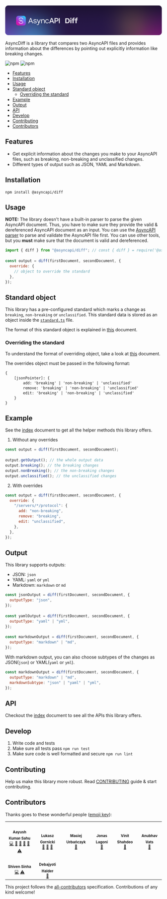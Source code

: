 [![AsyncAPI Diff](/assets/logo.png)](https://www.asyncapi.com)

AsyncDiff is a library that compares two AsyncAPI files and provides information about the differences by pointing out explicitly information like breaking changes.

![npm](https://img.shields.io/npm/v/@asyncapi/diff?style=for-the-badge) ![npm](https://img.shields.io/npm/dt/@asyncapi/diff?style=for-the-badge)

<!-- toc is generated with GitHub Actions do not remove toc markers -->

<!-- toc -->

- [Features](#features)
- [Installation](#installation)
- [Usage](#usage)
- [Standard object](#standard-object)
  * [Overriding the standard](#overriding-the-standard)
- [Example](#example)
- [Output](#output)
- [API](#api)
- [Develop](#develop)
- [Contributing](#contributing)
- [Contributors](#contributors)

<!-- tocstop -->

## Features

- Get explicit information about the changes you make to your AsyncAPI files, such as breaking, non-breaking and unclassified changes.
- Different types of output such as JSON, YAML and Markdown.

## Installation

```
npm install @asyncapi/diff
```

## Usage

**NOTE:** The library doesn't have a built-in parser to parse the given AsyncAPI document. Thus, you have to make sure they provide the valid & dereferenced AsyncAPI document as an input. You can use the [AsyncAPI parser](https://github.com/asyncapi/parser-js) to parse and validate the AsyncAPI file first. You can use other tools, but you **must** make sure that the document is valid and dereferenced.

```js
import { diff } from "@asyncapi/diff"; // const { diff } = require('@asyncapi/diff');

const output = diff(firstDocument, secondDocument, {
  override: {
    // object to override the standard
  },
});
```

## Standard object

This library has a pre-configured standard which marks a change as `breaking`, `non-breaking` or `unclassified`. This standard data is stored as an object inside the [`standard.ts`](https://github.com/asyncapi/diff/blob/master/src/standard.ts) file.

The format of this standard object is explained in [this](standard-format.md) document.

### Overriding the standard

To understand the format of overriding object, take a look at [this](standard-format.md) document.

The overrides object must be passed in the following format:

```
{
	[jsonPointer]: {
		add: 'breaking' | 'non-breaking' | 'unclassified'
		remove: 'breaking' | 'non-breaking' | 'unclassified'
		edit: 'breaking' | 'non-breaking' | 'unclassified'
	}
}
```

## Example

See the [index](./docs/modules/index.md) document to get all the helper methods this library offers.

1. Without any overrides

```js
const output = diff(firstDocument, secondDocument);

output.getOutput(); // the whole output data
output.breaking(); // the breaking changes
output.nonBreaking(); // the non-breaking changes
output.unclassified(); // the unclassified changes
```

2. With overrides

```js
const output = diff(firstDocument, secondDocument, {
  override: {
    "/servers/*/protocol": {
      add: "non-breaking",
      remove: "breaking",
      edit: "unclassified",
    },
  },
});
```

## Output

This library supports outputs:

- JSON: `json`
- YAML: `yaml` or `yml`
- Markdown: `markdown` or `md`

```js
const jsonOutput = diff(firstDocument, secondDocument, {
  outputType: "json",
});

const yamlOutput = diff(firstDocument, secondDocument, {
  outputType: "yaml" | "yml",
});

const markdownOutput = diff(firstDocument, secondDocument, {
  outputType: "markdown" | "md",
});
```

With markdown output, you can also choose subtypes of the changes as JSON(`json`) or YAML(`yaml` or `yml`).

```js
const markdownOutput = diff(firstDocument, secondDocument, {
  outputType: "markdown" | "md",
  markdownSubtype: "json" | "yaml" | "yml",
});
```

## API

Checkout the [index](./docs/modules/index.md) document to see all the APIs this library offers.

## Develop

1. Write code and tests
2. Make sure all tests pass `npm run test`
3. Make sure code is well formatted and secure `npm run lint`

## Contributing

Help us make this library more robust. Read [CONTRIBUTING](https://github.com/asyncapi/.github/blob/master/CONTRIBUTING.md) guide & start contributing.

## Contributors

Thanks goes to these wonderful people ([emoji key](https://allcontributors.org/docs/en/emoji-key)):

<!-- ALL-CONTRIBUTORS-LIST:START - Do not remove or modify this section -->
<!-- prettier-ignore-start -->
<!-- markdownlint-disable -->
<table>
  <tr>
    <td align="center"><a href="https://aayushsahu.com/"><img src="https://avatars.githubusercontent.com/u/54525741?v=4?s=100" width="100px;" alt=""/><br /><sub><b>Aayush Kumar Sahu</b></sub></a><br /><a href="https://github.com/aayushmau5/diff/commits?author=aayushmau5" title="Code">💻</a> <a href="https://github.com/aayushmau5/diff/commits?author=aayushmau5" title="Documentation">📖</a> <a href="#maintenance-aayushmau5" title="Maintenance">🚧</a> <a href="#ideas-aayushmau5" title="Ideas, Planning, & Feedback">🤔</a> <a href="https://github.com/aayushmau5/diff/pulls?q=is%3Apr+reviewed-by%3Aaayushmau5" title="Reviewed Pull Requests">👀</a> <a href="https://github.com/aayushmau5/diff/commits?author=aayushmau5" title="Tests">⚠️</a></td>
    <td align="center"><a href="https://www.brainfart.dev/"><img src="https://avatars.githubusercontent.com/u/6995927?v=4?s=100" width="100px;" alt=""/><br /><sub><b>Lukasz Gornicki</b></sub></a><br /><a href="#ideas-derberg" title="Ideas, Planning, & Feedback">🤔</a> <a href="https://github.com/aayushmau5/diff/pulls?q=is%3Apr+reviewed-by%3Aderberg" title="Reviewed Pull Requests">👀</a> <a href="#maintenance-derberg" title="Maintenance">🚧</a></td>
    <td align="center"><a href="https://github.com/magicmatatjahu"><img src="https://avatars.githubusercontent.com/u/20404945?v=4?s=100" width="100px;" alt=""/><br /><sub><b>Maciej Urbańczyk</b></sub></a><br /><a href="https://github.com/aayushmau5/diff/pulls?q=is%3Apr+reviewed-by%3Amagicmatatjahu" title="Reviewed Pull Requests">👀</a></td>
    <td align="center"><a href="https://github.com/jonaslagoni"><img src="https://avatars.githubusercontent.com/u/13396189?v=4?s=100" width="100px;" alt=""/><br /><sub><b>Jonas Lagoni</b></sub></a><br /><a href="https://github.com/aayushmau5/diff/pulls?q=is%3Apr+reviewed-by%3Ajonaslagoni" title="Reviewed Pull Requests">👀</a></td>
    <td align="center"><a href="https://github.com/vinitshahdeo"><img src="https://avatars.githubusercontent.com/u/20594326?v=4?s=100" width="100px;" alt=""/><br /><sub><b>Vinit Shahdeo</b></sub></a><br /><a href="https://github.com/aayushmau5/diff/pulls?q=is%3Apr+reviewed-by%3Avinitshahdeo" title="Reviewed Pull Requests">👀</a></td>
    <td align="center"><a href="https://www.linkedin.com/in/anubhav-vats-0688b5187/"><img src="https://avatars.githubusercontent.com/u/46771418?v=4?s=100" width="100px;" alt=""/><br /><sub><b>Anubhav Vats</b></sub></a><br /><a href="https://github.com/aayushmau5/diff/pulls?q=is%3Apr+reviewed-by%3Aonbit-uchenik" title="Reviewed Pull Requests">👀</a></td>
  </tr>
  <tr>
    <td align="center"><a href="https://github.com/shivensinha4"><img src="https://avatars.githubusercontent.com/u/19777714?v=4?s=100" width="100px;" alt=""/><br /><sub><b>Shiven Sinha</b></sub></a><br /><a href="https://github.com/aayushmau5/diff/commits?author=shivensinha4" title="Code">💻</a> <a href="https://github.com/aayushmau5/diff/commits?author=shivensinha4" title="Tests">⚠️</a></td>
    <td align="center"><a href="https://github.com/ron-debajyoti"><img src="https://avatars.githubusercontent.com/u/22571664?v=4?s=100" width="100px;" alt=""/><br /><sub><b>Debajyoti Halder</b></sub></a><br /><a href="https://github.com/aayushmau5/diff/commits?author=ron-debajyoti" title="Documentation">📖</a></td>
  </tr>
</table>

<!-- markdownlint-restore -->
<!-- prettier-ignore-end -->

<!-- ALL-CONTRIBUTORS-LIST:END -->

This project follows the [all-contributors](https://github.com/all-contributors/all-contributors) specification. Contributions of any kind welcome!
